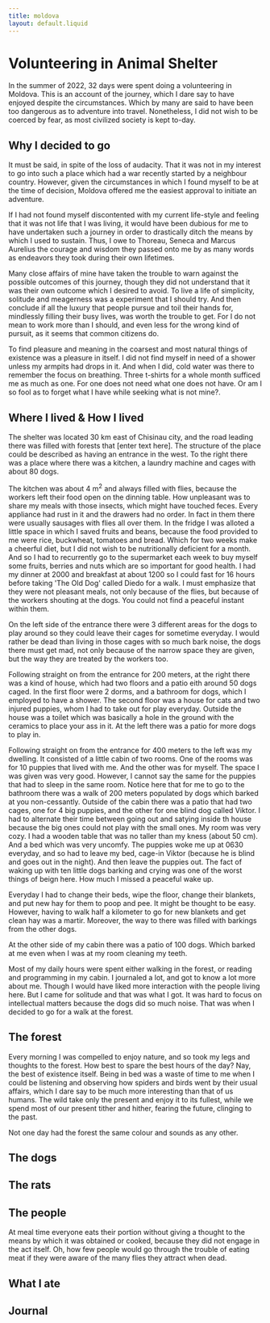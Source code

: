 ```yaml
---
title: moldova
layout: default.liquid
---
```


# Volunteering in Animal Shelter

In the summer of 2022, 32 days were spent doing a volunteering in Moldova.
This is an account of the journey, which I dare say to have enjoyed despite the circumstances.
Which by many are said to have been too dangerous as to adventure into travel. Nonetheless, I did not wish
to be coerced by fear, as most civilized society is kept to-day.

## Why I decided to go

It must be said, in spite of the loss of audacity. That it was not in my interest to go into such a place
which had a war recently started by a neighbour country. However, given the circumstances in which I found
myself to be at the time of decision, Moldova offered me the easiest approval to initiate an adventure.

If I had not found myself discontented with my current life-style and feeling that it was not life that I was living,
it would have been dubious for me to have undertaken such a journey in order to drastically ditch the means by which I used to sustain.
Thus, I owe to Thoreau, Seneca and Marcus Aurelius the courage and wisdom they passed onto me by as many words as endeavors 
they took during their own lifetimes.

Many close affairs of mine have taken the trouble to warn against the possible outcomes of this journey, though
they did not understand that it was their own outcome which I desired to avoid. To live a life of simplicity, solitude and
meagerness was a experiment that I should try. And then conclude if all the luxury that people pursue and toil their hands for,
mindlessly filling their busy lives, was worth the trouble to get. For I do not mean to work more than I should, and even less
for the wrong kind of pursuit, as it seems that common citizens do.

To find pleasure and meaning in the coarsest and most natural things of existence was a pleasure in itself. I did not find myself in need of a shower unless my armpits had drops in it. And when I did, cold water was there to remember the focus on breathing. 
Three t-shirts for a whole month sufficed me as much as one. For one does not need what one does not have. 
Or am I so fool as to forget what I have while seeking what is not mine?.

## Where I lived & How I lived

The shelter was located 30 km east of Chisinau city, and the road leading there was filled with forests that [enter text here].
The structure of the place could be described as having an entrance in the west. To the right there was a place where there was a kitchen, a laundry machine and cages with about 80 dogs. 

The kitchen was about 4 m<sup>2</sup> and always filled with flies, because the workers left their food open on the dinning table. How unpleasant was to share my meals with those insects, which might have touched feces. Every appliance had rust in it and the drawers had no order. In fact in them there were usually sausages with flies all over them. In the fridge I was alloted a little space in which I saved fruits and beans, because the food provided to me were rice, buckwheat, tomatoes and bread. Which for two weeks make a cheerful diet, but I did not wish to be nutritionally deficient for a month. And so I had to recurrently go to the supermarket each week to buy myself some fruits, berries and nuts which are so important for good health. I had my dinner at 2000 and breakfast at about 1200 so I could fast for 16 hours before taking 'The Old Dog' called Diedo for a walk. I must emphasize that they were not pleasant meals, not only because of the flies, but because of the workers shouting at the dogs. You could not find a peaceful instant within them.


On the left side of the entrance there were 3 different areas for the dogs to play around so they could leave their cages for sometime everyday. I would rather be dead than living in those cages with so much bark noise, the dogs there must get mad, not only because of the narrow space they are given, but the way they are treated by the workers too.

Following straight on from the entrance for 200 meters, at the right there was a kind of house, which had two floors and a patio eith around 50 dogs caged. In the first floor were 2 dorms, and a bathroom for dogs, which I employed to have a shower. The second floor was a house for cats and two injured puppies, whom I had to take out for play everyday. Outside the house was a toilet which was basically a hole in the ground with the ceramics to place your ass in it. At the left there was a patio for more dogs to play in.

Following straight on from the entrance for 400 meters to the left was my dwelling. It consisted of a little cabin of two rooms. One of the rooms was for 10 puppies that lived with me. And the other was for myself. The space I was given was very good. However, I cannot say the same for the puppies that had to sleep in the same room. Notice here that for me to go to the bathroom there was a walk of 200 meters populated by dogs which barked at you non-cessantly. Outside of the cabin there was a patio that had two cages, one for 4 big puppies, and the other for one blind dog called Viktor. I had to alternate their time between going out and satying inside th house because the big ones could not play with the small ones. My room was very cozy. I had a wooden table that was no taller than my kness (about 50 cm). And a bed which was very uncomfy. The puppies woke me up at 0630 everyday, and so had to leave my bed, cage-in Viktor (because he is blind and goes out in the night). And then leave the puppies out. The fact of waking up with ten little dogs barking and crying was one of the worst things of beign here. How much I missed a peaceful wake up.

Everyday I had to change their beds, wipe the floor, change their blankets, and put new hay for them to poop and pee. It might be thought to be easy. However, having to walk half a kilometer to go for new blankets and get clean hay was a martir. Moreover, the way to there was filled with barkings from the other dogs.

At the other side of my cabin there was a patio of 100 dogs. Which barked at me even when I was at my room cleaning my teeth.

Most of my daily hours were spent either walking in the forest, or reading and programming in my cabin. I journaled a lot, and got to know a lot more about me. Though I would have liked more interaction with the people living here. But I came for solitude and that was what I got. It was hard to focus on intellectual matters because the dogs did so much noise. That was when I decided to go for a walk at the forest.

## The forest

Every morning I was compelled to enjoy nature, and so took my legs and thoughts to the forest. How best to spare the
best hours of the day? Nay, the best of existence itself. Being in bed was a waste of time to me when I could be listening
and observing how spiders and birds went by their usual affairs, which I dare say to be much more interesting than that of us humans. The wild take only the present and enjoy it to its fullest, while we spend most of our present tither and hither, fearing the future, clinging to the past. 



Not one day had the forest the same colour and sounds as any other.  

## The dogs

## The rats

## The people

At meal time everyone eats their portion without giving a thought to the means by which it was obtained or cooked,
because they did not engage in the act itself. Oh, how few people would go through the trouble of eating meat if they
were aware of the many flies they attract when dead.



## What I ate

## Journal

